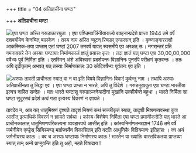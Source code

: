 +++
title = "04 अतिप्राचीना घण्टा"

+++
**अतिप्राचीना घण्टा**

![](magazine_images/img-1657086629300_million_years_old_bell_garuda.jpg)एषा घण्टा अस्ति गरुडाकारयुता । एषा पश्चिमवर्जिनीयाराज्ये बक्हनान्प्रदेशे प्राप्ता 1944 तमे वर्षे दशवर्षीयेण केनचित् बालकेन । तस्य नाम अस्ति न्यूटन् रिचडर् एण्डरसन् इति । कृष्णाङ्गारराशौ आकस्मिक-तया प्राप्ताम् एतां घण्टां 2007 तमवर्षं यावत् स्वसमीपे एव अरक्षत् सः। नगरान्तरं प्रति गमनावसरे तेन अस्याः घण्टायाः निर्माणकालं ज्ञातुं प्रयासः कृतः । तदा ज्ञातं यत् घण्टा एषा 30,00,00,000 वर्षेभ्यः पूर्वं निर्मिता  इति । एतस्मिन् अंशे अविश्वासं प्रदर्शयन्तः विज्ञानिनः पुनरपि परीक्षणं कृतवन्तः । ततः अपि दृढीकृतम् अभवत् यत् तस्याः निर्माणकालः 30 कोटिवर्षेभ्यः पूर्वतनः एव इति ।







![](magazine_images/img-1657086727300_million_years_old_hindu_bell_garuda1.jpg)अस्याः तावती प्राचीनता स्यात् वा न वा इति विषये विज्ञानिनः विवादं कुर्वन्तु नाम । तथापि अस्याः अतिप्राचीनता तु सिद्धा एव । एषा घण्टा प्राप्ता न भारते, अपि तु विदेशे । गरुडमुखयुता एषा घण्टा भारतीया इत्यत्र नास्ति सन्देहः । यतः भारते घण्टासु गरुडाञ्जनेयादीनां मुखानि उत्कीर्यन्ते बहुधा । भारते निर्मिता सा घण्टा सुदूरस्थं प्रदेशं कथं गता इत्यस्य विवरणं न ज्ञायते ।

तावदेव न, अत्र यत् धातुमिश्रणं दृश्यते तादृशं मिश्रणं कथं सज्जीकृतं स्यात्, तादृशी मिश्रणव्यवस्था कुत्र आसीत् इत्याधिकं विवरणं न ज्ञायते सर्वथा । कांस्य-विशेषेण निर्मिता एषा घण्टा प्रमाणीकरोति यत् भारते आ प्राचीनकालात् धातुमिश्रणपरिकल्पना व्यवहारपथे आसीत् इति । कांस्यनिर्माणतन्त्रज्ञानं 1746 तमे वर्षे जर्मनीयेन एण्ड्रेस् सिगिस्मण्ड् मर्ग्राफ्वर्येण विकासितम् इति वदति आधुनिकैः विव्रियमाणः इतिहासः । क्व अयं जर्मनीयस्य कालः । क्व च अस्याः घण्टायाः निर्माणस्य कालः ! भारतेन या ख्यातिः वास्तविकतया प्राप्तव्या स्यात् ताम् अन्ये प्राप्नुवन्ति इति तु अहो, महते विषादाय !
